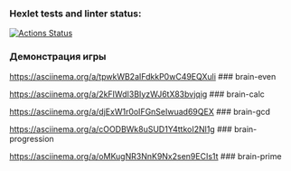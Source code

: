 ### Hexlet tests and linter status:
[![Actions Status](https://github.com/Abu2205/python-project-49/actions/workflows/hexlet-check.yml/badge.svg)](https://github.com/Abu2205/python-project-49/actions)

### Демонстрация игры

https://asciinema.org/a/tpwkWB2aIFdkkP0wC49EQXuli ### brain-even

https://asciinema.org/a/2kFIWdI3BIyzWJ6tX83bvjqig ### brain-calc

https://asciinema.org/a/djExW1r0oIFGnSeIwuad69QEX ### brain-gcd

https://asciinema.org/a/cOODBWk8uSUD1Y4ttkoI2Nl1g ### brain-progression

https://asciinema.org/a/oMKugNR3NnK9Nx2sen9ECIs1t ### brain-prime